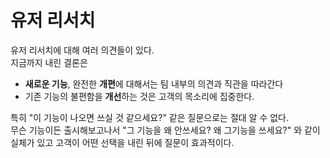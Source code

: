 # 유저 리서치

유저 리서치에 대해 여러 의견들이 있다.  
지금까지 내린 결론은
- **새로운 기능**, 완전한 **개편**에 대해서는 팀 내부의 의견과 직관을 따라간다
- 기존 기능의 불편함을 **개선**하는 것은 고객의 목소리에 집중한다.

특히 "이 기능이 나오면 쓰실 것 같으세요?" 같은 질문으로는 절대 알 수 없다.  
무슨 기능이든 출시해보고나서 "그 기능을 왜 안쓰세요? 왜 그기능을 쓰세요?" 와 같이 실체가 있고 고객이 어떤 선택을 내린 뒤에 질문이 효과적이다.